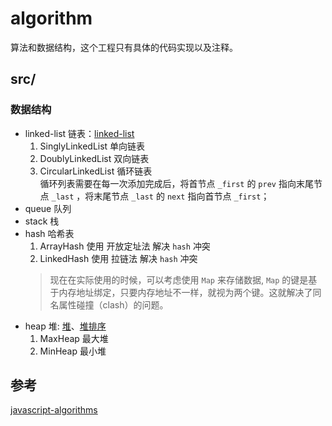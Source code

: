 # algorithm
算法和数据结构，这个工程只有具体的代码实现以及注释。
## src/
### 数据结构
* linked-list
  链表：[linked-list](https://codeburst.io/js-data-structures-linked-list-3ed4d63e6571 "linked-list")
  1. SinglyLinkedList 单向链表
  2. DoublyLinkedList 双向链表
  3. CircularLinkedList 循环链表  
    循环列表需要在每一次添加完成后，将首节点 `_first` 的 `prev` 指向末尾节点 `_last` ，将末尾节点 `_last` 的 `next` 指向首节点 `_first`；
* queue 队列
* stack 栈   
* hash 哈希表
  1. ArrayHash 使用 开放定址法 解决 `hash` 冲突
  2. LinkedHash 使用 拉链法 解决 `hash` 冲突  
  > 现在在实际使用的时候，可以考虑使用 `Map` 来存储数据, `Map` 的键是基于内存地址绑定，只要内存地址不一样，就视为两个键。这就解决了同名属性碰撞（clash）的问题。
* heap 堆: [堆](https://www.jianshu.com/p/6b526aa481b1 "堆")、[堆排序](https://www.cnblogs.com/chengxiao/p/6129630.html "堆排序")
  1. MaxHeap 最大堆
  2. MinHeap 最小堆
    
 ## 参考
 [javascript-algorithms](https://github.com/trekhleb/javascript-algorithms "javascript-algorithms") 
